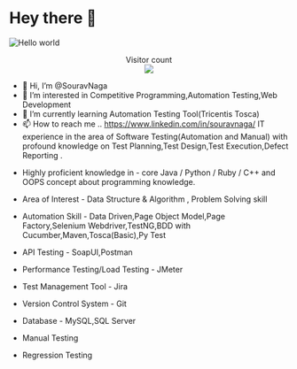 # Hey there :wave:

<img src="https://raw.githubusercontent.com/sagar-viradiya/sagar-viradiya/master/resources/banner.png" alt="Hello world">

<p align="center"> 
  Visitor count<br>
  <img src="https://profile-counter.glitch.me/sagar-viradiya/count.svg" />
</p>

- 👋 Hi, I’m @SouravNaga
- 👀 I’m interested in Competitive Programming,Automation Testing,Web Development
- 🌱 I’m currently learning Automation Testing Tool(Tricentis Tosca)
- 📫 How to reach me .. https://www.linkedin.com/in/souravnaga/
IT experience in the area of Software Testing(Automation and Manual) with profound knowledge on Test Planning,Test Design,Test Execution,Defect Reporting . 

* Highly proficient knowledge in - core Java / Python / Ruby / C++  and OOPS concept about programming knowledge.
* Area of Interest - Data Structure & Algorithm , Problem Solving skill

* Automation Skill - Data Driven,Page Object Model,Page Factory,Selenium Webdriver,TestNG,BDD with Cucumber,Maven,Tosca(Basic),Py Test

* API Testing - SoapUI,Postman
* Performance Testing/Load Testing - JMeter
* Test Management Tool - Jira
* Version Control System - Git
* Database - MySQL,SQL Server
* Manual Testing
* Regression Testing












<!---
SouravNaga/SouravNaga is a ✨ special ✨ repository because its `README.md` (this file) appears on your GitHub profile.
You can click the Preview link to take a look at your changes.
--->
